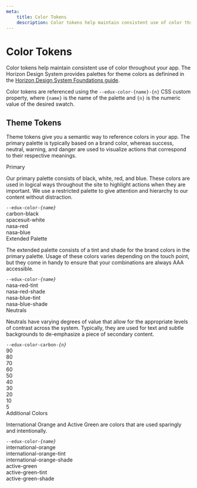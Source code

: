 ```yaml
---
meta:
    title: Color Tokens
    description: Color tokens help maintain consistent use of color throughout your app.
---
```


# Color Tokens

Color tokens help maintain consistent use of color throughout your app. The Horizon Design System provides palettes for theme colors as definined in the <a href='https://website.nasa.gov/hds/foundations/color/'>Horizon Design System Foundations guide</a>.

Color tokens are referenced using the `--edux-color-{name}-{n}` CSS custom property, where `{name}` is the name of the palette and `{n}` is the numeric value of the desired swatch.

## Theme Tokens

Theme tokens give you a semantic way to reference colors in your app. The primary palette is typically based on a brand color, whereas success, neutral, warning, and danger are used to visualize actions that correspond to their respective meanings.

<div class="color-palette">
  <div class="color-palette__name">
    Primary<br>
    <p>Our primary palette consists of black, white, red, and blue. These colors are used in 
      logical ways throughout the site to highlight actions when they are important. We use 
      a restricted palette to give attention and hierarchy to our content without distraction.
    </p>
    <code>--edux-color-<em>{name}</em></code>
  </div>
  <div class="color-palette__example"><div class="color-palette__swatch" style="background-color: var(--edux-color-carbon-black);"></div>carbon-black</div>
  <div class="color-palette__example"><div class="color-palette__swatch" style="background-color: var(--edux-color-spacesuit-white);"></div>spacesuit-white</div>
  <div class="color-palette__example"><div class="color-palette__swatch" style="background-color: var(--edux-color-nasa-red);"></div>nasa-red</div>
  <div class="color-palette__example"><div class="color-palette__swatch" style="background-color: var(--edux-color-nasa-blue);"></div>nasa-blue</div>
</div>

<div class="color-palette">
  <div class="color-palette__name">
    Extended Palette<br>
    <p>The extended palette consists of a tint and shade for the brand colors in the primary palette. 
      Usage of these colors varies depending on the touch point, but they come in handy to ensure that your combinations are always AAA accessible.
    </p>
    <code>--edux-color-<em>{name}</em></code>
  </div>
  <div class="color-palette__example"><div class="color-palette__swatch" style="background-color: var(--edux-color-nasa-red-tint);"></div>nasa-red-tint</div>
  <div class="color-palette__example"><div class="color-palette__swatch" style="background-color: var(--edux-color-nasa-red-shade);"></div>nasa-red-shade</div>
  <div class="color-palette__example"><div class="color-palette__swatch" style="background-color: var(--edux-color-nasa-blue-tint);"></div>nasa-blue-tint</div>
  <div class="color-palette__example"><div class="color-palette__swatch" style="background-color: var(--edux-color-nasa-blue-shade);"></div>nasa-blue-shade</div>
</div>

<div class="color-palette">
  <div class="color-palette__name">
    Neutrals<br>
    <p>Neutrals have varying degrees of value that allow for the appropriate levels of contrast across the system. 
     Typically, they are used for text and subtle backgrounds to de-emphasize a piece of secondary content.
    </p>
    <code>--edux-color-carbon-<em>{n}</em></code>
  </div>
  <div class="color-palette__example"><div class="color-palette__swatch" style="background-color: var(--edux-color-carbon-90);"></div>90</div>
  <div class="color-palette__example"><div class="color-palette__swatch" style="background-color: var(--edux-color-carbon-80);"></div>80</div>
  <div class="color-palette__example"><div class="color-palette__swatch" style="background-color: var(--edux-color-carbon-70);"></div>70</div>
  <div class="color-palette__example"><div class="color-palette__swatch" style="background-color: var(--edux-color-carbon-60);"></div>60</div>
  <div class="color-palette__example"><div class="color-palette__swatch" style="background-color: var(--edux-color-carbon-50);"></div>50</div>
  <div class="color-palette__example"><div class="color-palette__swatch" style="background-color: var(--edux-color-carbon-40);"></div>40</div>
  <div class="color-palette__example"><div class="color-palette__swatch" style="background-color: var(--edux-color-carbon-30);"></div>30</div>
  <div class="color-palette__example"><div class="color-palette__swatch" style="background-color: var(--edux-color-carbon-20);"></div>20</div>
  <div class="color-palette__example"><div class="color-palette__swatch" style="background-color: var(--edux-color-carbon-10);"></div>10</div>
  <div class="color-palette__example"><div class="color-palette__swatch" style="background-color: var(--edux-color-carbon-5);"></div>5</div>
</div>

<div class="color-palette">
  <div class="color-palette__name">
    Additional Colors<br>
    <p>International Orange and Active Green are colors that are used sparingly and intentionally.
    </p>
    <code>--edux-color-<em>{name}</em></code>
  </div>
  <div class="color-palette__example"><div class="color-palette__swatch" style="background-color: var(--edux-color-international-orange);"></div>international-orange</div>
  <div class="color-palette__example"><div class="color-palette__swatch" style="background-color: var(--edux-color-international-orange-tint);"></div>international-orange-tint</div>
  <div class="color-palette__example"><div class="color-palette__swatch" style="background-color: var(--edux-color-international-orange-shade);"></div>international-orange-shade</div>
  <div class="color-palette__example"><div class="color-palette__swatch" style="background-color: var(--edux-color-active-green);"></div>active-green</div>
  <div class="color-palette__example"><div class="color-palette__swatch" style="background-color: var(--edux-color-active-green-tint);"></div>active-green-tint</div>
  <div class="color-palette__example"><div class="color-palette__swatch" style="background-color: var(--edux-color-active-green-shade);"></div>active-green-shade</div>
</div>
